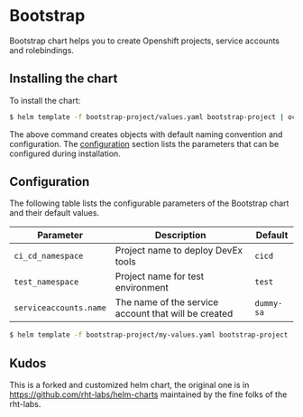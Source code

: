 # Bootstrap

Bootstrap chart helps you to create Openshift projects, service accounts and rolebindings.

## Installing the chart

To install the chart:

```bash
$ helm template -f bootstrap-project/values.yaml bootstrap-project | oc apply -f-
```

The above command creates objects with default naming convention and configuration. The [configuration](#configuration) section lists the parameters that can be configured during installation.

## Configuration
The following table lists the configurable parameters of the Bootstrap chart and their default values.

| Parameter                                        | Description                                                  | Default                               |
| ------------------------------------------------ | -------------------------------------------------------------| ------------------------------------- |
| `ci_cd_namespace`                                | Project name to deploy DevEx tools                           | `cicd`                               |
| `test_namespace`                                 | Project name for test environment                            | `test`                                |
| `serviceaccounts.name`                           | The name of the service account that will be created         | `dummy-sa`                            |


```bash
$ helm template -f bootstrap-project/my-values.yaml bootstrap-project | oc apply -f-
```

## Kudos

This is a forked and customized helm chart, the original one is in https://github.com/rht-labs/helm-charts maintained by the fine folks of the rht-labs.

